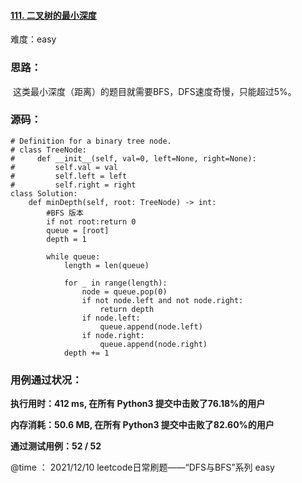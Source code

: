 #### [111. 二叉树的最小深度](https://leetcode-cn.com/problems/minimum-depth-of-binary-tree/)

难度：easy

### **思路：**

​		这类最小深度（距离）的题目就需要BFS，DFS速度奇慢，只能超过5%。

### **源码：**

```
# Definition for a binary tree node.
# class TreeNode:
#     def __init__(self, val=0, left=None, right=None):
#         self.val = val
#         self.left = left
#         self.right = right
class Solution:
    def minDepth(self, root: TreeNode) -> int:
        #BFS 版本
        if not root:return 0
        queue = [root]
        depth = 1

        while queue:
            length = len(queue)
            
            for _ in range(length):
                node = queue.pop(0)
                if not node.left and not node.right:
                    return depth
                if node.left:
                    queue.append(node.left)
                if node.right:
                    queue.append(node.right)
            depth += 1
```



### **用例通过状况：**

**执行用时：412 ms, 在所有 Python3 提交中击败了76.18%的用户**

**内存消耗：50.6 MB, 在所有 Python3 提交中击败了82.60%的用户**

**通过测试用例：52 / 52**



@time ： 2021/12/10  leetcode日常刷题——“DFS与BFS”系列  easy


